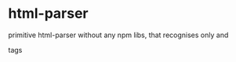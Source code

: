 # html-parser
primitive html-parser without any npm libs, that recognises only <html> and <div> tags
